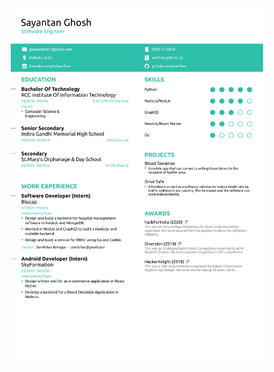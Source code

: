 
<p align="center">
  <img align="center" src="https://raw.githubusercontent.com/werfree/werfree/bde230c77f4ae525da11f90882a715572406d325/Sayantan's%20Resume.pdf" width="80%" height="70%" />
 </p>
<!--
**werfree/werfree** is a ✨ _special_ ✨ repository because its `README.md` (this file) appears on your GitHub profile.

Here are some ideas to get you started:
- ### Hi there 👋
- 🔭 I’m currently working on ...
- 🌱 I’m currently learning ...
- 👯 I’m looking to collaborate on ...
- 🤔 I’m looking for help with ...
- 💬 Ask me about ...
- 📫 How to reach me: ...
- 😄 Pronouns: ...
- ⚡ Fun fact: ...
-->
